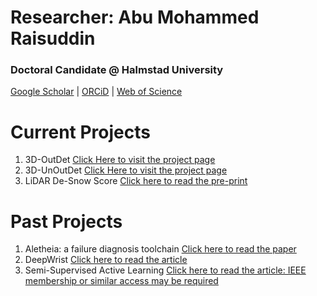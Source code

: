 # Researcher: Abu Mohammed Raisuddin 
### Doctoral Candidate @ Halmstad University 
[Google Scholar](https://scholar.google.com/citations?user=C6S8w-EAAAAJ&hl=en) | [ORCiD](https://orcid.org/0000-0003-0964-4446) | [Web of Science](https://www.webofscience.com/wos/author/record/GNH-4155-2022)

# Current Projects 
1. 3D-OutDet [Click Here to visit the project page](https://sporsho.github.io/3DOutDet) 
2. 3D-UnOutDet [Click Here to visit the project page](https://sporsho.github.io/3DUnOutDet) 
3. LiDAR De-Snow Score [Click here to read the pre-print](https://d197for5662m48.cloudfront.net/documents/publicationstatus/202853/preprint_pdf/be8813ef817ae614452a55fed90cb517.pdf)

# Past Projects 
1. Aletheia: a failure diagnosis toolchain [Click here to read the paper](https://dl.acm.org/doi/abs/10.1145/3183440.3183486)
2. DeepWrist [Click here to read the article](https://www.nature.com/articles/s41598-021-85570-2)
3. Semi-Supervised Active Learning [Click here to read the article: IEEE membership or similar access may be required](https://ieeexplore.ieee.org/stamp/stamp.jsp?arnumber=9761668)

